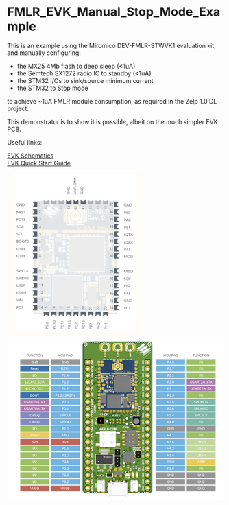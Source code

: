 # FMLR_EVK_Manual_Stop_Mode_Example

This is an example using the Miromico DEV-FMLR-STWVK1 evaluation kit, and manually configuring:

* the MX25 4Mb flash to deep sleep (<1uA)
* the Semtech SX1272 radio IC to standby (<1uA)
* the STM32 I/Os to sink/source minimum current
* the STM32 to Stop mode

to achieve ~1uA FMLR module consumption, as required in the Zelp 1.0 DL project.

This demonstrator is to show it is possible, albeit on the much simpler EVK PCB.

Useful links:

[EVK Schematics](https://docs.miromico.ch/datasheets/_attachments/evk/dk_fmlr_stm_SX12xx_V5.0.pdf)  
[EVK Quick Start Guide](https://docs.miromico.ch/devkits/evk_stm_sx1272.html)  

![FMLR Pin Out](images/fmlr_pinout.png)  
![EVK Pin Out](images/evk_pinout.png)  
